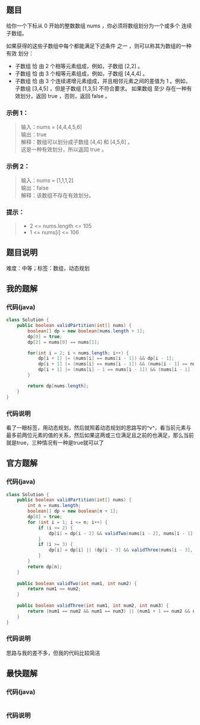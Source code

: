 ## 题目
给你一个下标从 0 开始的整数数组 nums ，你必须将数组划分为一个或多个 连续 子数组。

如果获得的这些子数组中每个都能满足下述条件 之一 ，则可以称其为数组的一种 有效 划分：

+ 子数组 恰 由 2 个相等元素组成，例如，子数组 [2,2] 。
+ 子数组 恰 由 3 个相等元素组成，例如，子数组 [4,4,4] 。
+ 子数组 恰 由 3 个连续递增元素组成，并且相邻元素之间的差值为 1 。例如，子数组 [3,4,5] ，但是子数组 [1,3,5] 不符合要求。
如果数组 至少 存在一种有效划分，返回 true ，否则，返回 false 。
### 示例 1：
> 输入：nums = [4,4,4,5,6]  
> 输出：true  
> 解释：数组可以划分成子数组 [4,4] 和 [4,5,6] 。  
> 这是一种有效划分，所以返回 true 。  
### 示例 2：
> 输入：nums = [1,1,1,2]  
> 输出：false  
> 解释：该数组不存在有效划分。  
### 提示：
> - 2 \<= nums.length \<= 105  
> - 1 \<= nums[i] \<= 106  
## 题目说明
难度：中等；标签：数组，动态规划
## 我的题解
### 代码(java)
```java
class Solution {
    public boolean validPartition(int[] nums) {
        boolean[] dp = new boolean[nums.length + 1];
        dp[0] = true;
        dp[2] = nums[0] == nums[1];

        for(int i = 2; i < nums.length; i++) {
            dp[i + 1] |= (nums[i] == nums[i - 1]) && dp[i - 1];
            dp[i + 1] |= (nums[i] == nums[i - 1]) && (nums[i - 1] == nums[i - 2]) && dp[i - 2];
            dp[i + 1] |= (nums[i] - 1 == nums[i - 1]) && (nums[i - 1] - 1 == nums[i - 2]) && dp[i - 2];
        }

        return dp[nums.length];
    }
}
```
### 代码说明
看了一眼标签，用动态规划，然后就照着动态规划的思路写的^v^，看当前元素与最多前两位元素的值的关系，然后如果这两或三位满足且之前的也满足，那么当前就是true，三种情况有一种是true就可以了
## 官方题解
### 代码(java)
```java
class Solution {
    public boolean validPartition(int[] nums) {
        int n = nums.length;
        boolean[] dp = new boolean[n + 1];
        dp[0] = true;
        for (int i = 1; i <= n; i++) {
            if (i >= 2) {
                dp[i] = dp[i - 2] && validTwo(nums[i - 2], nums[i - 1]);
            }
            if (i >= 3) {
                dp[i] = dp[i] || (dp[i - 3] && validThree(nums[i - 3], nums[i - 2], nums[i - 1]));
            }
        }
        return dp[n];
    }
    
    public boolean validTwo(int num1, int num2) {
        return num1 == num2;
    }
    
    public boolean validThree(int num1, int num2, int num3) {
        return (num1 == num2 && num1 == num3) || (num1 + 1 == num2 && num2 + 1 == num3);
    }
}
```
### 代码说明
思路与我的差不多，但我的代码比较简洁
## 最快题解
### 代码(java)
```java
```
### 代码说明
